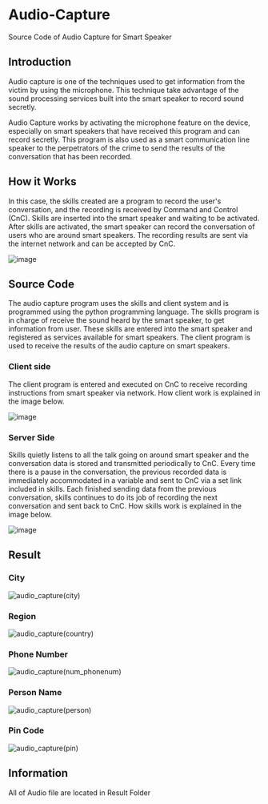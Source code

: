 # Audio-Capture
Source Code of Audio Capture for Smart Speaker

## Introduction
Audio capture is one of the techniques used to
get information from the victim by using the microphone. This technique
take advantage of the sound processing services built into the smart speaker to
record sound secretly.

Audio Capture works by activating the microphone feature on the device,
especially on smart speakers that have received this program and can
record secretly. This program is also used as a smart communication line
speaker to the perpetrators of the crime to send the results of the conversation that has been
recorded.

## How it Works
In this case, the skills created are a program to
record the user's conversation, and the recording is received by  Command and Control (CnC).
Skills are inserted into the smart speaker and waiting to be activated. After
skills are activated, the smart speaker can record the conversation of users who are around 
smart speakers. The recording results are sent via the internet network
and can be accepted by CnC.

![image](https://user-images.githubusercontent.com/101856662/186625480-f2517078-69fa-4823-a7d3-4dc0d77e3299.png)

## Source Code
The audio capture program uses the skills and client system and is programmed
using the python programming language. The skills program is in charge of
receive the sound heard by the smart speaker, to get information from
user. These skills are entered into the smart speaker and registered as
services available for smart speakers. The client program is used to receive the results of the audio capture
on smart speakers.

### Client side
The client program is entered and executed on CnC to
receive recording instructions from smart speaker via network.
How client work is explained in the image below.

![image](https://user-images.githubusercontent.com/101856662/186627108-782a59f9-d891-4dba-85c9-b7827143e1d0.png)

### Server Side
Skills quietly listens to all the talk going on around
smart speaker and the conversation data is stored and transmitted periodically
to CnC.
Every time there is a pause in the conversation, the previous recorded data is immediately accommodated
in a variable and sent to CnC via a set link included in skills. Each finished sending data from the previous conversation,
skills continues to do its job of recording the next conversation and
sent back to CnC. How skills work is explained in the image below.

![image](https://user-images.githubusercontent.com/101856662/186626036-68364cf2-368d-401a-a6d0-ba49e5c3bb59.png)

## Result
### City
![audio_capture(city)](https://user-images.githubusercontent.com/101856662/186627818-a8154a9b-7586-45a4-9887-0f943e5718c6.PNG)

### Region
![audio_capture(country)](https://user-images.githubusercontent.com/101856662/186627828-6e925903-4707-469c-b970-2a3e09e060af.PNG)

### Phone Number
![audio_capture(num_phonenum)](https://user-images.githubusercontent.com/101856662/186627831-657d095a-5b53-473e-b706-1e0551a7277e.PNG)

### Person Name
![audio_capture(person)](https://user-images.githubusercontent.com/101856662/186627836-7afbbb14-2774-4639-816a-9496471812f5.PNG)

### Pin Code
![audio_capture(pin)](https://user-images.githubusercontent.com/101856662/186627839-b937fd85-7806-403b-8834-370d0a9ddd95.PNG)


## Information 
All of Audio file are located in Result Folder
